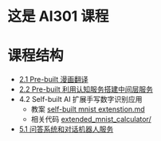 # 这是 AI301 课程

# 课程结构
* [2.1 Pre-built 漫画翻译](./CartoonTranslate)
* [2.2 Pre-built 利用认知服务搭建中间层服务](./MiddlewareService)
* 4.2 Self-built AI 扩展手写数字识别应用
  * 教案 [self-built mnist extenstion.md](self-built%20mnist%20extenstion.md)
  * 相关代码 [extended_mnist_calculator/](./extended_mnist_calculator)
* [5.1 问答系统和对话机器人服务](./QAClient)
